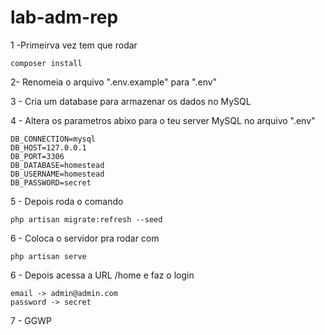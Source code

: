 # lab-adm-rep

1 -Primeirva vez tem que rodar 
    
    composer install
  
2- Renomeia o arquivo ".env.example" para ".env"

3 - Cria um database para armazenar os dados no MySQL

4 - Altera os parametros abixo para o teu server MySQL no arquivo ".env"
   
    DB_CONNECTION=mysql
    DB_HOST=127.0.0.1
    DB_PORT=3306
    DB_DATABASE=homestead
    DB_USERNAME=homestead
    DB_PASSWORD=secret
    
    
5 - Depois roda o comando  

    php artisan migrate:refresh --seed
6 - Coloca o servidor pra rodar com 
    
    php artisan serve
    
6 - Depois acessa a URL /home e faz o login 
        
    email -> admin@admin.com
    password -> secret

7 - GGWP
